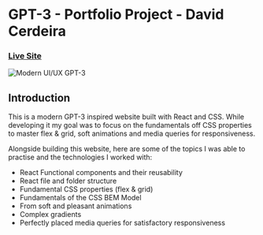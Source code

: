 # GPT-3 - Portfolio Project - David Cerdeira
### [Live Site](https://davidcerdeira.github.io/gpt3/)

![Modern UI/UX GPT-3](https://i.ibb.co/TR5LW9z/image.png)

## Introduction
This is a modern GPT-3 inspired website built with React and CSS. While developing it my goal was to focus on the fundamentals off CSS properties to master flex & grid, soft animations and media queries for responsiveness.

Alongside building this website, here are some of the topics I was able to practise and the technologies I worked with:

- React Functional components and their reusability
- React file and folder structure
- Fundamental CSS properties (flex & grid)
- Fundamentals of the CSS BEM Model
- From soft and pleasant animations
- Complex gradients
- Perfectly placed media queries for satisfactory responsiveness
